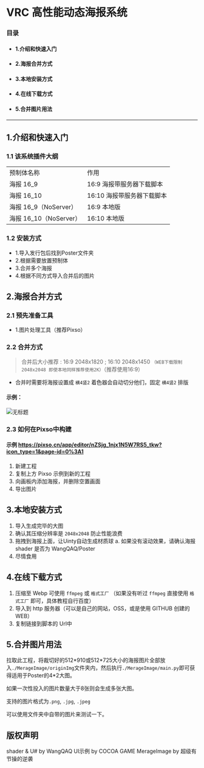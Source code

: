 # VRC 高性能动态海报系统
### 目录
* #### 1.介绍和快速入门
* #### 2.海报合并方式
* #### 3.本地安装方式
* #### 4.在线下载方式
* #### 5.合并图片用法
---
## 1.介绍和快速入门
### 1.1 该系统插件大纲

<table>
   <tr>
      <td>预制体名称</td>
      <td>作用</td>
   </tr>
  	<tr>
      <td>海报 16_9</td>
      <td>16:9 海报带服务器下载脚本</td>
   </tr>
  	<tr>
      <td>海报 16_10</td>
      <td>16:10 海报带服务器下载脚本</td>
   </tr>
   <tr>
      <td>海报 16_9（NoServer）</td>
      <td>16:9 本地版</td>
   </tr>
  	<tr>
      <td>海报 16_10（NoServer）</td>
      <td>16:10 本地版</td>
   </tr>
</table>

### 1.2 安装方式
* 1.导入发行包后找到Poster文件夹
* 2.根据需要放置预制体
* 3.合并多个海报
* 4.根据不同方式导入合并后的图片


## 2.海报合并方式
### 2.1 预先准备工具
* 1.图片处理工具（推荐Pixso）

### 2.2 合并方式
> 合并后大小推荐 : 16:9 2048x1820 ; 16:10 2048x1450 `（WEB下载限制 2048x2048 即使本地同样推荐使用2K）`（推荐使用16:9）

* 合并时需要将海报设置成 `横4竖2` 着色器会自动切分他们，固定 `横4竖2` 排版
#### 示例：
![无标题](https://github.com/user-attachments/assets/690afbf0-06c7-41bd-9897-e87a19d217fa)

### 2.3 如何在Pixso中构建
#### 示例 https://pixso.cn/app/editor/nZSjg_1njx1N5W7RS5_tkw?icon_type=1&page-id=0%3A1
1. 新建工程
2. 复制上方 Pixso 示例到新的工程
3. 向画板内添加海报，并删除空置画面
4. 导出图片

## 3.本地安装方式
 1. 导入生成完毕的大图
 2. 确认其压缩分辨率是 `2048x2048` 防止性能浪费
 3. 拖拽到海报上面，让Uinty自动生成材质球
    a. 如果没有滚动效果，请确认海报 shader 是否为 WangQAQ/Poster
 4. 尽情食用

## 4.在线下载方式
 1. 压缩至 Webp 可使用 `ffmpeg` 或 `格式工厂` （如果没有听过 `ffmpeg` 直接使用 `格式工厂` 即可，具体教程自行百度）
 2. 导入到 http 服务器（可以是自己的网站，OSS，或是使用 GITHUB 创建的WEB）
 3. 复制链接到脚本的 Url中

## 5.合并图片用法
拉取此工程，将裁切好的512\*910或512\*725大小的海报图片全部放入`./MerageImage/originImg`文件夹内，然后执行`./MerageImage/main.py`即可获得适用于Poster的4*2大图。

如果一次性投入的图片数量大于8张则会生成多张大图。

支持的图片格式为`.png`, `.jpg`, `.jpeg`

可以使用文件夹中自带的图片来测试一下。

## 版权声明
shader & U# by WangQAQ
UI示例 by COCOA GAME
MerageImage by 超级有节操的逆袭
